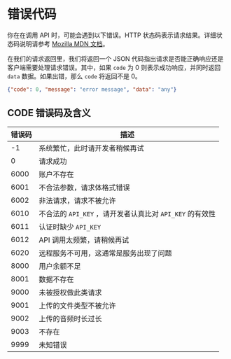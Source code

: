 # 错误代码

你在在调用 API 时，可能会遇到以下错误。HTTP 状态码表示请求结果。详细状态码说明请参考 [Mozilla MDN 文档](https://developer.mozilla.org/zh-CN/docs/Web/HTTP/Status)。

在我们的请求返回里，我们将返回一个 JSON 代码指出请求是否能正确响应还是客户端需要处理请求错误。其中，如果 `code` 为 0 则表示成功响应，并同时返回 `data` 数据。如果出错，那么 `code` 将返回不是 0。 

```json
{"code": 0, "message": "error message", "data": "any"}
```

## CODE 错误码及含义

| 错误码          | 描述                |
|----------------|-------------------|
|  -1  | 系统繁忙，此时请开发者稍候再试 | 
|  0   |  请求成功 | 
|  6000  | 账户不存在 | 
|  6001   |  不合法参数，请求体格式错误 | 
|  6002  | 非法请求，请求不被允许 | 
|  6010  |  不合法的 `API_KEY` ，请开发者认真比对 `API_KEY` 的有效性 | 
|  6011  | 认证时缺少 `API_KEY`  | 
|  6012  |  API 调用太频繁，请稍候再试 | 
|  6020  | 远程服务不可用，这通常是服务出现了问题 | 
|  8000   |  用户余额不足 | 
|  8001  | 数据不存在 | 
|  9000   |  未被授权做此类请求 | 
|  9001  | 上传的文件类型不被允许 | 
|  9002   |  上传的音频时长过长 | 
|  9003  | 不存在 | 
|  9999   |  未知错误 | 